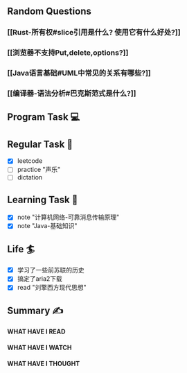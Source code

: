 ## Random Questions
### [[Rust-所有权#slice引用是什么? 使用它有什么好处?]]

### [[浏览器不支持Put,delete,options?]]

### [[Java语言基础#UML中常见的关系有哪些?]]

### [[编译器-语法分析#巴克斯范式是什么?]]



## Program Task  💻

## Regular Task  🤡
- [x] leetcode
- [ ] practice "声乐"
- [ ] dictation

## Learning Task 🎯
- [x] note "计算机网络-可靠消息传输原理"
- [x] note "Java-基础知识"
## Life 🏄
- [x] 学习了一些前苏联的历史
- [x] 搞定了aria2下载
- [x] read "刘擎西方现代思想"
## Summary ✍
####  WHAT HAVE I READ

#### WHAT HAVE I WATCH

#### WHAT HAVE I THOUGHT
